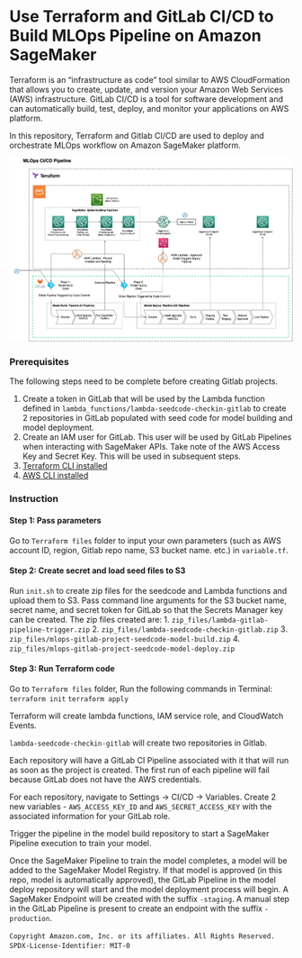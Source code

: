 # Use Terraform and GitLab CI/CD to Build MLOps Pipeline on Amazon SageMaker

Terraform is an “infrastructure as code” tool similar to AWS CloudFormation that allows you to create, update, and version your Amazon Web Services (AWS) infrastructure. GitLab CI/CD is a tool for software development and can automatically build, test, deploy, and monitor your applications on AWS platform.

In this repository, Terraform and Gitlab CI/CD are used to deploy and orchestrate MLOps workflow on Amazon SageMaker platform. 


![](img/Terraform_gitlab_pipeline_v3.jpg)

### Prerequisites
The following steps need to be complete before creating Gitlab projects. 
1. Create a token in GitLab that will be used by the Lambda function defined in `lambda_functions/lambda-seedcode-checkin-gitlab` to create 2 repositories in GitLab populated with seed code for model building and model deployment. 
2. Create an IAM user for GitLab. This user will be used by GitLab Pipelines when interacting with SageMaker APIs. Take note of the AWS Access Key and Secret Key. This will be used in subsequent steps.
3. [Terraform CLI installed](https://learn.hashicorp.com/tutorials/terraform/install-cli)
4. [AWS CLI installed](https://docs.aws.amazon.com/cli/latest/userguide/install-cliv2.html)

### Instruction

#### Step 1: Pass parameters
Go to `Terraform files` folder to input your own parameters (such as AWS account ID, region, Gitlab repo name, S3 bucket name. etc.) in `variable.tf`.

#### Step 2: Create secret and load seed files to S3
 Run `init.sh` to create zip files for the seedcode and Lambda functions and upload them to S3. Pass command line arguments for the S3 bucket name, secret name, and secret token for GitLab so that the Secrets Manager key can be created. The zip files created are:
    1. `zip_files/lambda-gitlab-pipeline-trigger.zip`
    2. `zip_files/lambda-seedcode-checkin-gitlab.zip`
    3. `zip_files/mlops-gitlab-project-seedcode-model-build.zip`
    4. `zip_files/mlops-gitlab-project-seedcode-model-deploy.zip`

#### Step 3: Run Terraform code
Go to `Terraform files`  folder,  Run the following commands in Terminal:  
`terraform init`
`terraform apply`

Terraform will create lambda functions, IAM service role, and CloudWatch Events.

`lambda-seedcode-checkin-gitlab` will create two repositories in Gitlab. 

Each repository will have a GitLab CI Pipeline associated with it that will run as soon as the project is created. The first run of each pipeline will fail because GitLab does not have the AWS credentials. 

For each repository, navigate to Settings -> CI/CD -> Variables.
Create 2 new variables - `AWS_ACCESS_KEY_ID` and `AWS_SECRET_ACCESS_KEY` with the associated information for your GitLab role.

Trigger the pipeline in the model build repository to start a SageMaker Pipeline execution to train your model. 

Once the SageMaker Pipeline to train the model completes, a model will be added to the SageMaker Model Registry. If that model is approved (in this repo, model is automatically approved), the GitLab Pipeline in the model deploy repository will start and the model deployment process will begin. 
A SageMaker Endpoint will be created with the suffix `-staging`. A manual step in the GitLab Pipeline is present to create an endpoint with the suffix `-production`. 


`Copyright Amazon.com, Inc. or its affiliates. All Rights Reserved. SPDX-License-Identifier: MIT-0`